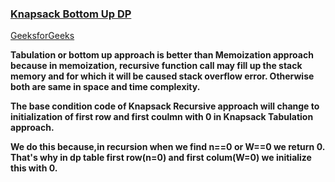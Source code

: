 ### [Knapsack Bottom Up DP](https://www.youtube.com/watch?v=ntCGbPMeqgg&list=PL_z_8CaSLPWekqhdCPmFohncHwz8TY2Go&index=5)  
[GeeksforGeeks](https://www.geeksforgeeks.org/0-1-knapsack-problem-dp-10/)   

**Tabulation or bottom up approach is better than Memoization approach because in memoization, recursive function call may fill up the stack memory and for which it will be
caused stack overflow error. Otherwise both are same in space and time complexity.**  

**The base condition code of Knapsack Recursive approach will change to initialization of first row and first coulmn with 0 in Knapsack Tabulation approach.**   

**We do this because,in recursion when we find n==0 or W==0 we return 0. That's why in dp table first row(n=0) and first colum(W=0) we initialize this with 0.**  

